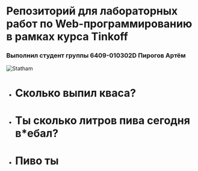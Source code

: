 # Репозиторий для лабораторных работ по Web-программированию в рамках курса Tinkoff
### Выполнил студент группы 6409-010302D Пирогов Артём
![Statham](https://avatars.dzeninfra.ru/get-zen_doc/3126430/pub_5faacda07935977d972c55be_5faacdff99041f23a4e24a1e/scale_1200)

- # Сколько выпил кваса?
- # Ты сколько литров пива сегодня в*ебал?
- # Пиво ты


